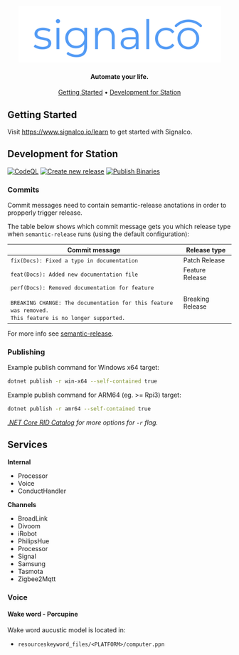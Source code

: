 <p align="center">
  <a href="#">
    <img height="128" width="455" alt="signalco" src="https://raw.githubusercontent.com/signalco-io/station/main/docs/images/logo-ghtheme-128x455.png">
  </a>
</p>
<h4 align="center">Automate your life.</h4>

<p align="center">
  <a href="#getting-started">Getting Started</a> •
  <a href="#development-for-station">Development for Station</a>
</p>

## Getting Started

Visit <a aria-label="Signalco learn" href="https://www.signalco.io/learn">https://www.signalco.io/learn</a> to get started with Signalco.

## Development for Station

[![CodeQL](https://github.com/signalco-io/station/actions/workflows/codeql-analysis.yml/badge.svg)](https://github.com/signalco-io/station/actions/workflows/codeql-analysis.yml)
[![Create new release](https://github.com/signalco-io/station/actions/workflows/create-release.yml/badge.svg)](https://github.com/signalco-io/station/actions/workflows/create-release.yml)
[![Publish Binaries](https://github.com/signalco-io/station/actions/workflows/release-binaries.yml/badge.svg)](https://github.com/signalco-io/station/actions/workflows/release-binaries.yml)

### Commits

Commit messages need to contain semantic-release anotations in order to propperly trigger release.

The table below shows which commit message gets you which release type when `semantic-release` runs (using the default configuration):

| Commit message | Release type               |
| -------------- | -------------------------- |
| `fix(Docs): Fixed a typo in documentation` | Patch Release |
| `feat(Docs): Added new documentation file` | Feature Release |
| `perf(Docs): Removed documentation for feature`<br><br>`BREAKING CHANGE: The documentation for this feature was removed.`<br>`This feature is no longer supported.` | Breaking Release |

For more info see [semantic-release](https://semantic-release.gitbook.io/semantic-release/).

### Publishing

Example publish command for Windows x64 target:

```bash
dotnet publish -r win-x64 --self-contained true
```

Example publish command for ARM64 (eg. >= Rpi3) target:

```bash
dotnet publish -r amr64 --self-contained true
```

_[.NET Core RID Catalog](https://docs.microsoft.com/en-us/dotnet/core/rid-catalog) for more options for `-r` flag._

## Services

**Internal**

- Processor
- Voice
- ConductHandler

**Channels**

- BroadLink
- Divoom
- iRobot
- PhilipsHue
- Processor
- Signal
- Samsung
- Tasmota
- Zigbee2Mqtt

### Voice

#### Wake word - Porcupine

Wake word aucustic model is located in:

- `resourceskeyword_files/<PLATFORM>/computer.ppn`
